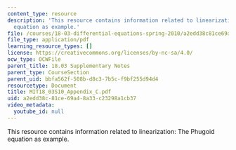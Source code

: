 ```yaml
---
content_type: resource
description: 'This resource contains information related to linearization: The Phugoid
  equation as example.'
file: /courses/18-03-differential-equations-spring-2010/a2edd38c81ce69a48a33c23298a1cb37_MIT18_03S10_Appendix_C.pdf
file_type: application/pdf
learning_resource_types: []
license: https://creativecommons.org/licenses/by-nc-sa/4.0/
ocw_type: OCWFile
parent_title: 18.03 Supplementary Notes
parent_type: CourseSection
parent_uid: bbfa562f-508b-d8c3-7b5c-f9bf255d94d4
resourcetype: Document
title: MIT18_03S10_Appendix_C.pdf
uid: a2edd38c-81ce-69a4-8a33-c23298a1cb37
video_metadata:
  youtube_id: null
---
```

This resource contains information related to linearization: The Phugoid equation as example.